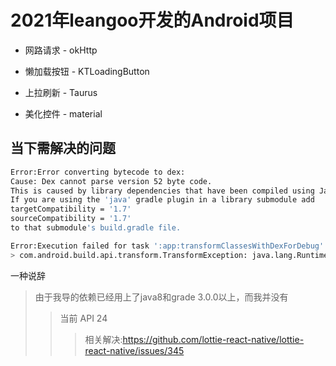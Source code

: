 # 2021年leangoo开发的Android项目

 - 网路请求 - okHttp

 - 懒加载按钮 - KTLoadingButton

 - 上拉刷新 - Taurus

 - 美化控件 - material

## 当下需解决的问题

``` Bash
Error:Error converting bytecode to dex:
Cause: Dex cannot parse version 52 byte code.
This is caused by library dependencies that have been compiled using Java 8 or above.
If you are using the 'java' gradle plugin in a library submodule add 
targetCompatibility = '1.7'
sourceCompatibility = '1.7'
to that submodule's build.gradle file.
```

``` Bash
Error:Execution failed for task ':app:transformClassesWithDexForDebug'.
> com.android.build.api.transform.TransformException: java.lang.RuntimeException: java.lang.RuntimeException: com.android.ide.common.process.ProcessException: java.util.concurrent.ExecutionException: com.android.ide.common.process.ProcessException: Return code 1 for dex process
```

一种说辞
> 由于我导的依赖已经用上了java8和grade 3.0.0以上，而我并没有
>> 当前 API 24
>>> 相关解决:https://github.com/lottie-react-native/lottie-react-native/issues/345

